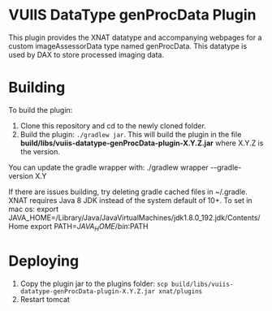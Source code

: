 #  VUIIS DataType genProcData Plugin #

This plugin provides the XNAT datatype and accompanying webpages for a custom
imageAssessorData type named genProcData. This datatype is used by DAX to
store processed imaging data.

# Building #

To build the plugin:

1. Clone this repository and cd to the newly cloned folder.
1. Build the plugin: `./gradlew jar`. This will build the plugin in the file **build/libs/vuiis-datatype-genProcData-plugin-X.Y.Z.jar** where X.Y.Z is the version.

You can update the gradle wrapper with:
./gradlew wrapper --gradle-version X.Y

If there are issues building, try deleting gradle cached files in ~/.gradle.
XNAT requires Java 8 JDK instead of the system default of 10+. To set in mac os:
export JAVA_HOME=/Library/Java/JavaVirtualMachines/jdk1.8.0_192.jdk/Contents/Home
export PATH=$JAVA_HOME/bin:$PATH

# Deploying #

1. Copy the plugin jar to the plugins folder: `scp build/libs/vuiis-datatype-genProcData-plugin-X.Y.Z.jar xnat/plugins`
1. Restart tomcat
